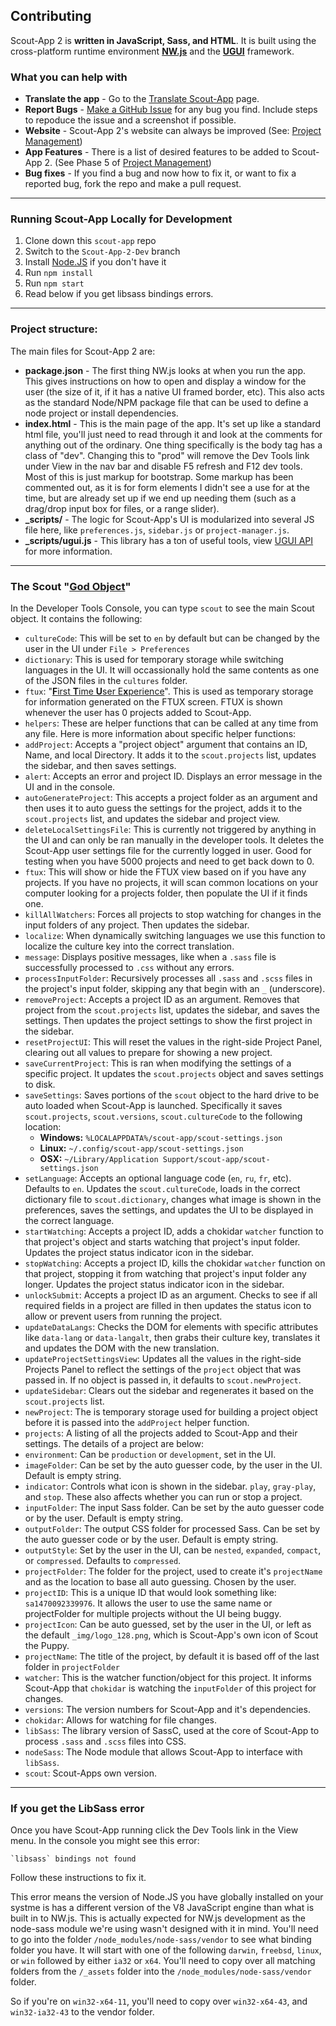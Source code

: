 ## Contributing

Scout-App 2 is **written in JavaScript, Sass, and HTML**. It is built using the cross-platform runtime environment **[NW.js](http://nwjs.io)** and the **[UGUI](http://ugui.io)** framework.


### What you can help with

* **Translate the app** - Go to the [Translate Scout-App](http://scout-app.io/index.html#cultures) page.
* **Report Bugs** - [Make a GitHub Issue](https://github.com/mhs/scout-app/issues/new?title=SA2%20-%20&body=OS%3A%20%0DVersion%3A%20%0DInformation%20from%20Dev%20Tools%3A%20%0D%0D%28Attach%20screenshot%20below%29) for any bug you find. Include steps to repoduce the issue and a screenshot if possible.
* **Website** - Scout-App 2's website can always be improved (See: [Project Management](https://github.com/TheJaredWilcurt/scout-app/tree/gh-pages#project-management))
* **App Features** - There is a list of desired features to be added to Scout-App 2. (See Phase 5 of [Project Management](project-management.md#phase-5-bug-fixesadditional-featuresmaintenance))
* **Bug fixes** - If you find a bug and now how to fix it, or want to fix a reported bug, fork the repo and make a pull request.


* * *


### Running Scout-App Locally for Development

1. Clone down this `scout-app` repo
2. Switch to the `Scout-App-2-Dev` branch
3. Install [Node.JS](http://nodejs.org) if you don't have it
4. Run `npm install`
5. Run `npm start`
6. Read below if you get libsass bindings errors.


* * *


### Project structure:

The  main files for Scout-App 2 are:

* **package.json** - The first thing NW.js looks at when you run the app. This gives instructions on how to open and display a window for the user (the size of it, if it has a native UI framed border, etc). This also acts as the standard Node/NPM package file that can be used to define a node project or install dependencies.
* **index.html** - This is the main page of the app. It's set up like a standard html file, you'll just need to read through it and look at the comments for anything out of the ordinary. One thing specifically is the body tag has a class of "dev". Changing this to "prod" will remove the Dev Tools link under View in the nav bar and disable F5 refresh and F12 dev tools. Most of this is just markup for bootstrap. Some markup has been commented out, as it is for form elements I didn't see a use for at the time, but are already set up if we end up needing them (such as a drag/drop input box for files, or a range slider).
* **_scripts/** - The logic for Scout-App's UI is modularized into several JS file here, like `preferences.js`, `sidebar.js` or `project-manager.js`.
* **_scripts/ugui.js** - This library has a ton of useful tools, view [UGUI API](http://ugui.io/api) for more information.


* * *

### The Scout "[God Object](https://en.wikipedia.org/wiki/God_object)"

In the Developer Tools Console, you can type `scout` to see the main Scout object. It contains the following:

* `cultureCode`: This will be set to `en` by default but can be changed by the user in the UI under `File > Preferences`
* `dictionary`: This is used for temporary storage while switching languages in the UI. It will occassionally hold the same contents as one of the JSON files in the `cultures` folder.
* `ftux`: "[**F**irst **T**ime **U**ser E**x**perience](https://en.wikipedia.org/wiki/First-time_user_experience)". This is used as temporary storage for information generated on the FTUX screen. FTUX is shown whenever the user has 0 projects added to Scout-App.
* `helpers`: These are helper functions that can be called at any time from any file. Here is more information about specific helper functions:
 * `addProject`: Accepts a "project object" argument that contains an ID, Name, and local Directory. It adds it to the `scout.projects` list, updates the sidebar, and then saves settings.
 * `alert`: Accepts an error and project ID. Displays an error message in the UI and in the console.
 * `autoGenerateProject`: This accepts a project folder as an argument and then uses it to auto guess the settings for the project, adds it to the `scout.projects` list, and updates the sidebar and project view.
 * `deleteLocalSettingsFile`: This is currently not triggered by anything in the UI and can only be ran manually in the developer tools. It deletes the Scout-App user settings file for the currently logged in user. Good for testing when you have 5000 projects and need to get back down to 0.
 * `ftux`: This will show or hide the FTUX view based on if you have any projects. If you have no projects, it will scan common locations on your computer looking for a projects folder, then populate the UI if it finds one.
 * `killAllWatchers`: Forces all projects to stop watching for changes in the input folders of any project. Then updates the sidebar.
 * `localize`: When dynamically switching languages we use this function to localize the culture key into the correct translation.
 * `message`: Displays positive messages, like when a `.sass` file is successfully processed to `.css` without any errors.
 * `processInputFolder`: Recursively processes all `.sass` and `.scss` files in the project's input folder, skipping any that begin with an `_` (underscore).
 * `removeProject`: Accepts a project ID as an argument. Removes that project from the `scout.projects` list, updates the sidebar, and saves the settings. Then updates the project settings to show the first project in the sidebar.
 * `resetProjectUI`: This will reset the values in the right-side Project Panel, clearing out all values to prepare for showing a new project.
 * `saveCurrentProject`: This is ran when modifying the settings of a specific project. It updates the `scout.projects` object and saves settings to disk.
 * `saveSettings`: Saves portions of the `scout` object to the hard drive to be auto loaded when Scout-App is launched. Specifically it saves `scout.projects`, `scout.versions`, `scout.cultureCode` to the following location:
   * **Windows:** `%LOCALAPPDATA%/scout-app/scout-settings.json`
    * **Linux:** `~/.config/scout-app/scout-settings.json`
    * **OSX:** `~/Library/Application Support/scout-app/scout-settings.json`
 * `setLanguage`: Accepts an optional language code (`en`, `ru`, `fr`, etc). Defaults to `en`. Updates the `scout.cultureCode`, loads in the correct dictionary file to `scout.dictionary`, changes what image is shown in the preferences, saves the settings, and updates the UI to be displayed in the correct language.
 * `startWatching`: Accepts a project ID, adds a chokidar `watcher` function to that project's object and starts watching that project's input folder. Updates the project status indicator icon in the sidebar.
 * `stopWatching`: Accepts a project ID, kills the chokidar `watcher` function on that project, stopping it from watching that project's input folder any longer. Updates the project status indicator icon in the sidebar.
 * `unlockSubmit`: Accepts a project ID as an argument. Checks to see if all required fields in a project are filled in then updates the status icon to allow or prevent users from running the project.
 * `updateDataLangs`: Checks the DOM for elements with specific attributes like `data-lang` or `data-langalt`, then grabs their culture key, translates it and updates the DOM with the new translation.
 * `updateProjectSettingsView`: Updates all the values in the right-side Projects Panel to reflect the settings of the `project` object that was passed in. If no object is passed in, it defaults to `scout.newProject`.
 * `updateSidebar`: Clears out the sidebar and regenerates it based on the `scout.projects` list.
* `newProject`: The is temporary storage used for building a project object before it is passed into the `addProject` helper function.
* `projects`: A listing of all the projects added to Scout-App and their settings. The details of a project are below:
 * `environment`: Can be `production` or `development`, set in the UI.
 * `imageFolder`: Can be set by the auto guesser code, by the user in the UI. Default is empty string.
 * `indicator`: Controls what icon is shown in the sidebar. `play`, `gray-play`, and `stop`. These also affects whether you can run or stop a project.
 * `inputFolder`: The input Sass folder. Can be set by the auto guesser code or by the user. Default is empty string.
 * `outputFolder`: The output CSS folder for processed Sass. Can be set by the auto guesser code or by the user. Default is empty string.
 * `outputStyle`: Set by the user in the UI, can be `nested`, `expanded`, `compact`, or `compressed`. Defaults to `compressed`.
 * `projectFolder`: The folder for the project, used to create it's `projectName` and as the location to base all auto guessing. Chosen by the user.
 * `projectID`: This is a unique ID that would look something like: `sa1470092339976`. It allows the user to use the same name or projectFolder for multiple projects without the UI being buggy.
 * `projectIcon`: Can be auto guessed, set by the user in the UI, or left as the default `_img/logo_128.png`, which is Scout-App's own icon of Scout the Puppy.
 * `projectName`: The title of the project, by default it is based off of the last folder in `projectFolder`
 * `watcher`: This is the watcher function/object for this project. It informs Scout-App that `chokidar` is watching the `inputFolder` of this project for changes.
* `versions`: The version numbers for Scout-App and it's dependencies.
 * `chokidar`: Allows for watching for file changes.
 * `libSass`: The library version of SassC, used at the core of Scout-App to process `.sass` and `.scss` files into CSS.
 * `nodeSass`: The Node module that allows Scout-App to interface with `libSass`.
 * `scout`: Scout-Apps own version.


* * *


### If you get the LibSass error

Once you have Scout-App running click the Dev Tools link in the View menu. In the console you might see this error:

    `libsass` bindings not found

Follow these instructions to fix it.

This error means the version of Node.JS you have globally installed on your systme is has a different version of the V8 JavaScript engine than what is built in to NW.js. This is actually expected for NW.js development as the node-sass module we're using wasn't designed with it in mind. You'll need to go into the folder `/node_modules/node-sass/vendor` to see what binding folder you have. It will start with one of the following `darwin`, `freebsd`, `linux`, or `win` followed by either `ia32` or `x64`. You'll need to copy over all matching folders from the `/_assets` folder into the `/node_modules/node-sass/vendor` folder.

So if you're on `win32-x64-11`, you'll need to copy over `win32-x64-43`, and `win32-ia32-43` to the vendor folder.
